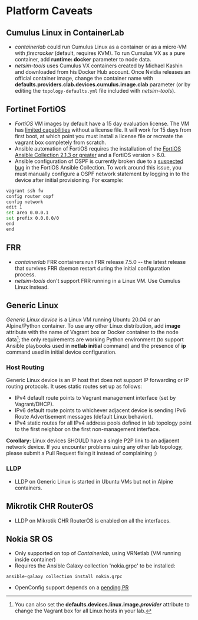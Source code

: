 # Platform Caveats

## Cumulus Linux in ContainerLab

* *containerlab* could run Cumulus Linux as a container or as a micro-VM with *firecracker* (default, requires KVM). To run Cumulus VX as a pure container, add **runtime: docker** parameter to node data.
* *netsim-tools* uses Cumulus VX containers created by Michael Kashin and downloaded from his Docker Hub account. Once Nvidia releases an official container image, change the container name with **defaults.providers.clab.devices.cumulus.image.clab** parameter (or by editing the `topology-defaults.yml` file included with *netsim-tools*).

## Fortinet FortiOS

* *FortiOS* VM images by default have a 15 day evaluation license. The VM has [limited capabilities](https://docs.fortinet.com/document/fortigate-private-cloud/6.0.0/fortigate-vm-on-kvm/504166/fortigate-vm-virtual-appliance-evaluation-license) without a license file. It will work for 15 days from first boot, at which point you must install a license file or recreate the vagrant box completely from scratch.
* Ansible automation of FortiOS requires the installation of the [FortiOS Ansible Collection 2.1.3 or greater](https://galaxy.ansible.com/fortinet/fortios) and a FortiOS version > 6.0.
* Ansible configuration of OSPF is currently broken due to a [suspected bug](https://github.com/fortinet-ansible-dev/ansible-galaxy-fortios-collection/issues/150) in the FortiOS Ansible Collection. To work around this issue, you must manually configure a OSPF network statement by logging in to the device after initial provisioning. For example:

```bash
vagrant ssh fw
config router ospf
config network
edit 1
set area 0.0.0.1
set prefix 0.0.0.0/0
end
end
```

## FRR

* *containerlab* FRR containers run FRR release 7.5.0 -- the latest release that survives FRR daemon restart during the initial configuration process.
* *netsim-tools* don't support FRR running in a Linux VM. Use Cumulus Linux instead.

## Generic Linux

*Generic Linux device* is a Linux VM running Ubuntu 20.04 or an Alpine/Python container. To use any other Linux distribution, add **image** attribute with the name of Vagrant box or Docker container to the node data[^1]; the only requirements are working Python environment (to support Ansible playbooks used in **netlab initial** command) and the presence of **ip** command used in initial device configuration.

[^1]: You can also set the **defaults.devices.linux.image._provider_** attribute to change the Vagrant box for all Linux hosts in your lab.

### Host Routing

Generic Linux device is an IP host that does not support IP forwarding or IP routing protocols. It uses static routes set up as follows:

* IPv4 default route points to Vagrant management interface (set by Vagrant/DHCP).
* IPv6 default route points to whichever adjacent device is sending IPv6 Route Advertisement messages (default Linux behavior).
* IPv4 static routes for all IPv4 address pools defined in lab topology point to the first neighbor on the first non-management interface.

**Corollary:** Linux devices SHOULD have a single P2P link to an adjacent network device. If you encounter problems using any other lab topology, please submit a Pull Request fixing it instead of complaining ;)

### LLDP

* LLDP on Generic Linux is started in Ubuntu VMs but not in Alpine containers.

## Mikrotik CHR RouterOS

* LLDP on Mikrotik CHR RouterOS is enabled on all the interfaces.

## Nokia SR OS
* Only supported on top of *Containerlab*, using VRNetlab (VM running inside container)
* Requires the Ansible Galaxy collection 'nokia.grpc' to be installed:
```
ansible-galaxy collection install nokia.grpc
```
* OpenConfig support depends on a [pending PR](https://github.com/nokia/ansible-networking-collections/pull/21)
